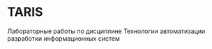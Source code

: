 # TARIS

Лабораторные работы по дисциплине Технологии автоматизации разработки информационных систем
